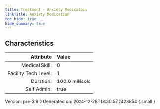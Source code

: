 ```yaml
---
title: Treatment - Anxiety Medication
linkTitle: Anxiety Medication
toc_hide: true
hide_summary: true
---
```


## Characteristics

| Attribute      | Value |
|--------:|:------|
|Medical Skill:|0|
|Facility Tech Level:|1|
|Duration:|100.0 millisols|
|Self Admin:|true|

Version: pre-3.9.0 Generated on: 2024-12-28T13:30:57.2428854
{.small }